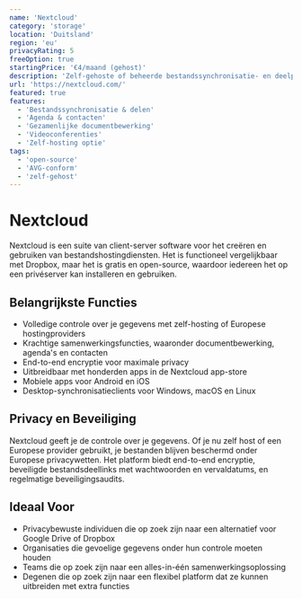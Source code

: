 ```yaml
---
name: 'Nextcloud'
category: 'storage'
location: 'Duitsland'
region: 'eu'
privacyRating: 5
freeOption: true
startingPrice: '€4/maand (gehost)'
description: 'Zelf-gehoste of beheerde bestandssynchronisatie- en deelplatform met uitgebreid app-ecosysteem.'
url: 'https://nextcloud.com/'
featured: true
features:
  - 'Bestandssynchronisatie & delen'
  - 'Agenda & contacten'
  - 'Gezamenlijke documentbewerking'
  - 'Videoconferenties'
  - 'Zelf-hosting optie'
tags:
  - 'open-source'
  - 'AVG-conform'
  - 'zelf-gehost'
---
```


# Nextcloud

Nextcloud is een suite van client-server software voor het creëren en gebruiken van bestandshostingdiensten. Het is functioneel vergelijkbaar met Dropbox, maar het is gratis en open-source, waardoor iedereen het op een privéserver kan installeren en gebruiken.

## Belangrijkste Functies

- Volledige controle over je gegevens met zelf-hosting of Europese hostingproviders
- Krachtige samenwerkingsfuncties, waaronder documentbewerking, agenda's en contacten
- End-to-end encryptie voor maximale privacy
- Uitbreidbaar met honderden apps in de Nextcloud app-store
- Mobiele apps voor Android en iOS
- Desktop-synchronisatieclients voor Windows, macOS en Linux

## Privacy en Beveiliging

Nextcloud geeft je de controle over je gegevens. Of je nu zelf host of een Europese provider gebruikt, je bestanden blijven beschermd onder Europese privacywetten. Het platform biedt end-to-end encryptie, beveiligde bestandsdeellinks met wachtwoorden en vervaldatums, en regelmatige beveiligingsaudits.

## Ideaal Voor

- Privacybewuste individuen die op zoek zijn naar een alternatief voor Google Drive of Dropbox
- Organisaties die gevoelige gegevens onder hun controle moeten houden
- Teams die op zoek zijn naar een alles-in-één samenwerkingsoplossing
- Degenen die op zoek zijn naar een flexibel platform dat ze kunnen uitbreiden met extra functies